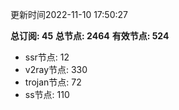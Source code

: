 更新时间2022-11-10 17:50:27

**总订阅: 45**
**总节点: 2464**
**有效节点: 524**
- ssr节点: 12
- v2ray节点: 330
- trojan节点: 72
- ss节点: 110
